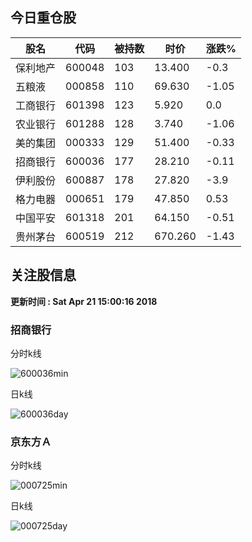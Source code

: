 
## 今日重仓股 

|股名|代码|被持数|时价|涨跌%|
|---|---|---|---|---|
|保利地产|600048|103|13.400|-0.3|
|五粮液|000858|110|69.630|-1.05|
|工商银行|601398|123|5.920|0.0|
|农业银行|601288|128|3.740|-1.06|
|美的集团|000333|129|51.400|-0.33|
|招商银行|600036|177|28.210|-0.11|
|伊利股份|600887|178|27.820|-3.9|
|格力电器|000651|179|47.850|0.53|
|中国平安|601318|201|64.150|-0.51|
|贵州茅台|600519|212|670.260|-1.43|

## 关注股信息
**更新时间 : Sat Apr 21 15:00:16 2018**
### 招商银行 
分时k线

![600036min](http://image.sinajs.cn/newchart/min/n/sh600036.gif)

日k线

![600036day](http://image.sinajs.cn/newchart/daily/n/sh600036.gif)

### 京东方Ａ 
分时k线

![000725min](http://image.sinajs.cn/newchart/min/n/sz000725.gif)

日k线

![000725day](http://image.sinajs.cn/newchart/daily/n/sz000725.gif)
